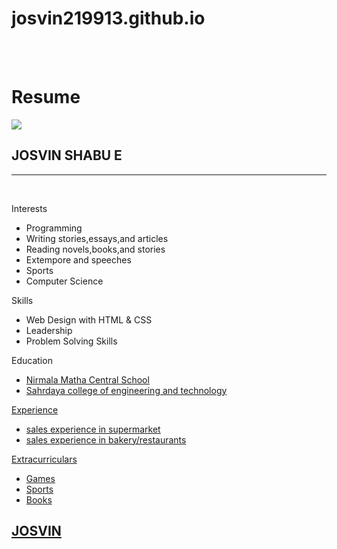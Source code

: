 # josvin219913.github.io
<div id="header"></div>
<div class="left"></div>
<div class="stuff">
  <br><br>
  <h1>Resume</h1>
  <img src="rose.jpg">
  <h2> JOSVIN SHABU E</h2>
  <hr />
  <br>
  <p class="head">Interests</p>
  <ul>
    <li>Programming</li>
    <li>Writing stories,essays,and articles</li>
    <li>Reading novels,books,and stories</li>
    <li>Extempore and speeches</li>
    <li>Sports</li>
    <li>Computer Science</li>
  </ul>
  <p class="head">Skills</p>
  <ul>
    <li>Web Design with HTML & CSS</li>
    <li>Leadership</li>
    <li>Problem Solving Skills </li>
  </ul>
  <p class="head">Education</p>
  <ul>
    <a href="https://www.nirmalamatha.edu.in">
      <li>Nirmala Matha Central School</li>
    </a>
    <!--Link-->
    <a href="https://www.sahrdaya.ac.in/">
      <li>Sahrdaya college of engineering and technology</li>
  </ul>
  <p class="head">Experience</p>
  <ul>
    <a href="https://">
    <li>sales experience in supermarket</li>
    <li>sales experience in bakery/restaurants</li>
  </ul>
  <p class="head">Extracurriculars</p>
  <ul>
    <li>Games</li>
    <li>Sports</li>
    <li>Books</li>
  </ul>
</div>
<div class="right"></div>
<div id="footer">
  <h2 id="name">JOSVIN</h2></div>
